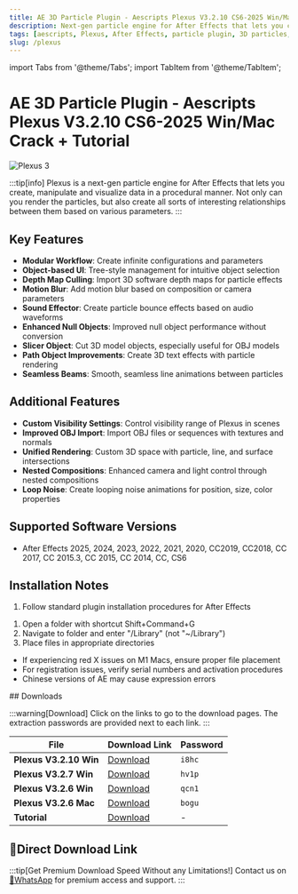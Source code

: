 ```yaml
---
title: AE 3D Particle Plugin - Aescripts Plexus V3.2.10 CS6-2025 Win/Mac Crack + Tutorial
description: Next-gen particle engine for After Effects that lets you create, manipulate and visualize data in a procedural manner with advanced 3D capabilities.
tags: [aescripts, Plexus, After Effects, particle plugin, 3D particles, visual effects, motion graphics, AE plugin, Plexus 3]
slug: /plexus
---
```

import Tabs from '@theme/Tabs';
import TabItem from '@theme/TabItem';

<!--Last updated: Sep 17 2025-->

# AE 3D Particle Plugin - Aescripts Plexus V3.2.10 CS6-2025 Win/Mac Crack + Tutorial

![Plexus 3](https://www.gfxcamp.com/wp-content/uploads/2016/07/Plexus-3.jpg)

:::tip[info]
Plexus is a next-gen particle engine for After Effects that lets you create, manipulate and visualize data in a procedural manner. Not only can you render the particles, but also create all sorts of interesting relationships between them based on various parameters.
:::

## Key Features

- **Modular Workflow**: Create infinite configurations and parameters
- **Object-based UI**: Tree-style management for intuitive object selection
- **Depth Map Culling**: Import 3D software depth maps for particle effects
- **Motion Blur**: Add motion blur based on composition or camera parameters
- **Sound Effector**: Create particle bounce effects based on audio waveforms
- **Enhanced Null Objects**: Improved null object performance without conversion
- **Slicer Object**: Cut 3D model objects, especially useful for OBJ models
- **Path Object Improvements**: Create 3D text effects with particle rendering
- **Seamless Beams**: Smooth, seamless line animations between particles

## Additional Features

- **Custom Visibility Settings**: Control visibility range of Plexus in scenes
- **Improved OBJ Import**: Import OBJ files or sequences with textures and normals
- **Unified Rendering**: Custom 3D space with particle, line, and surface intersections
- **Nested Compositions**: Enhanced camera and light control through nested compositions
- **Loop Noise**: Create looping noise animations for position, size, color properties

## Supported Software Versions

- After Effects 2025, 2024, 2023, 2022, 2021, 2020, CC2019, CC2018, CC 2017, CC 2015.3, CC 2015, CC 2014, CC, CS6



## Installation Notes

<Tabs>
  <TabItem value="windows" label="Windows Installation" default>
    <ol>
      <li>Follow standard plugin installation procedures for After Effects</li>
    </ol>
  </TabItem>
  <TabItem value="mac" label="Mac Installation">
    <ol>
      <li>Open a folder with shortcut Shift+Command+G</li>
      <li>Navigate to folder and enter "/Library" (not "~/Library")</li>
      <li>Place files in appropriate directories</li>
    </ol>
  </TabItem>
 <TabItem value="troubleshooting" label="Troubleshooting">
    <ul>
      <li>If experiencing red X issues on M1 Macs, ensure proper file placement</li>
      <li>For registration issues, verify serial numbers and activation procedures</li>
      <li>Chinese versions of AE may cause expression errors</li>
    </ul>
  </TabItem>
</Tabs>
## Downloads

:::warning[Download]
Click on the links to go to the download pages. The extraction passwords are provided next to each link.
:::

| File | Download Link | Password |
| ---- | ------------- | -------- |
| **Plexus V3.2.10 Win** | [Download](https://pan.baidu.com/s/1Rf8ucWGBbS1ka108X3k6kQ?pwd=i8hc) | `i8hc` |
| **Plexus V3.2.7 Win** | [Download](https://pan.baidu.com/s/1b90US5h9qdIUC0hzX5n7xg?pwd=hv1p) | `hv1p` |
| **Plexus V3.2.6 Win** | [Download](https://pan.baidu.com/s/11X9KCJYLiyoa7IAGRbVUTw?pwd=qcn1) | `qcn1` |
| **Plexus V3.2.6 Mac** | [Download](https://pan.baidu.com/s/15m43xu-q_eD-cBhZ6XMbeQ?pwd=bogu) | `bogu` |
| **Tutorial** | [Download](http://pan.baidu.com/s/1mhUTyZY) | - |

## 🚀Direct Download Link
:::tip[Get Premium Download Speed Without any Limitations!]
Contact us on [💬WhatsApp](https://wa.me/+8613237610083) for premium  access and support.
:::